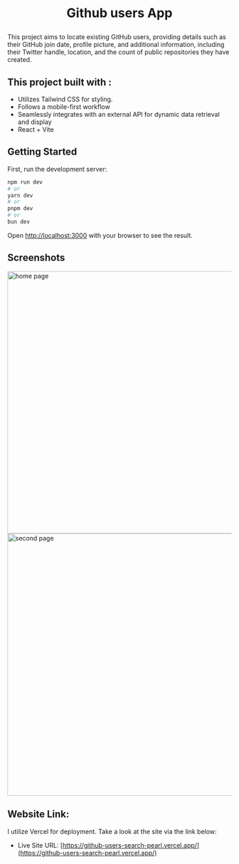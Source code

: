 # <p align="center">Github users App </p>

This project aims to locate existing GitHub users, providing details such as their GitHub join date, profile picture, and additional information, including their Twitter handle, location, and the count of public repositories they have created.

## This project built with : 

- Utilizes Tailwind CSS for styling.
- Follows a mobile-first workflow
- Seamlessly integrates with an external API for dynamic data retrieval and display
- React + Vite

## Getting Started

First, run the development server:

```bash
npm run dev
# or
yarn dev
# or
pnpm dev
# or
bun dev
```

Open [http://localhost:3000](http://localhost:3000) with your browser to see the result.

## Screenshots
<img width="589" alt="home page" src="https://github.com/HananeEL-2023/githubUsersSearch/assets/57252797/9869ceb4-9fc7-43b0-85a2-139993176f99">
<img width="589" alt="second page" src="https://github.com/HananeEL-2023/githubUsersSearch/assets/57252797/ff8bcf5a-234c-4848-8f2f-b4d8a37daff4">

## Website Link:

I utilize Vercel for deployment. Take a look at the site via the link below:
- Live Site URL: [https://github-users-search-pearl.vercel.app/](https://github-users-search-pearl.vercel.app/)
